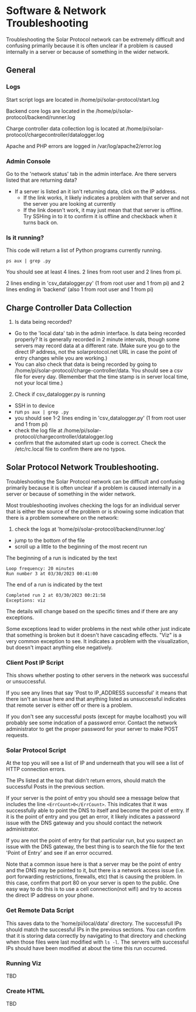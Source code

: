 # Software & Network Troubleshooting

Troubleshooting the Solar Protocol network can be extremely difficult and confusing primarily because it is often unclear if a problem is caused internally in a server or because of something in the wider network.

## General

### Logs

Start script logs are located in /home/pi/solar-protocol/start.log

Backend core logs are located in the /home/pi/solar-protocol/backend/runner.log

Charge controller data collection log is located at /home/pi/solar-protocol/chargecontroller/datalogger.log

Apache and PHP errors are logged in /var/log/apache2/error.log

### Admin Console

Go to the 'network status' tab in the admin interface. Are there servers listed that are returning data?
* If a server is listed an it isn't returning data, click on the IP address.
	* If the link works, it likely indicates a problem with that server and not the server you are looking at currently
	* If the link doesn't work, it may just mean that that server is offline. Try SSHing in to it to confirm it is offline and checkback when it turns back on.

### Is it running?

This code will return a list of Python programs currently running.

`ps aux | grep .py`

You should see at least 4 lines. 2 lines from root user and 2 lines from pi.

2 lines ending in 'csv_datalogger.py' (1 from root user and 1 from pi) and 2 lines ending in 'backend' (also 1 from root user and 1 from pi)

## Charge Controller Data Collection

1) Is data being recorded?
* Go to the 'local data' tab in the admin interface. Is data being recorded properly? It is generally recorded in 2 minute intervals, though some servers may record data at a different rate. (Make sure you go to the direct IP address, not the solarprotocol.net URL in case the point of entry changes while you are working.)
* You can also check that data is being recorded by going to /home/pi/solar-protocol/charge-controller/data. You should see a csv file for every day. (Remember that the time stamp is in server local time, not your local time.)

2) Check if csv_datalogger.py is running

* SSH in to device
* run `ps aux | grep .py`
* you should see 1-2 lines ending in 'csv_datalogger.py' (1 from root user and 1 from pi)
* check the log file at /home/pi/solar-protocol/chargecontroller/datalogger.log
* confirm that the automated start up code is correct. Check the /etc/rc.local file to confirm there are no typos.

## Solar Protocol Network Troubleshooting.

Troubleshooting the Solar Protocol network can be difficult and confusing primarily because it is often unclear if a problem is caused internally in a server or because of something in the wider network.

Most troubleshooting involves checking the logs for an individual server that is either the source of the problem or is showing some indication that there is a problem somewhere on the network:

1) check the logs at 'home/pi/solar-protocol/backend/runner.log'
* jump to the bottom of the file
* scroll up a little to the beginning of the most recent run

The beginning of a run is indicated by the text
```
Loop frequency: 20 minutes
Run number 3 at 03/30/2023 00:41:00
```

The end of a run is indicated by the text

```
Completed run 2 at 03/30/2023 00:21:58
Exceptions: viz
```

The details will change based on the specific times and if there are any exceptions.

Some exceptions lead to wider problems in the next while other just indicate that something is broken but it doesn't have cascading effects. "Viz" is a very common exception to see. It indicates a problem with the visualization, but doesn't impact anything else negatively.

### Client Post IP Script

This shows whether posting to other servers in the network was successful or unsuccessful.

If you see any lines that say 'Post to IP_ADDRESS successful' it means that there isn't an issue here and that anything listed as unsuccessful indicates that remote server is either off or there is a problem.

If you don't see any successful posts (except for maybe localhost) you will probably see some indcation of a password error. Contact the network administrator to get the proper password for your server to make POST requests.

### Solar Protocol Script

At the top you will see a list of IP and underneath that you will see a list of HTTP connection errors.

The IPs listed at the top that didn't return errors, should match the successful Posts in the previous section.

If your server is the point of entry you should see a message below that includes the line `<ErrCount>0</ErrCount>`. This indicates that it was successfully able to point the DNS to itself and become the point of entry. If it is the point of entry and you get an error, it likely indicates a password issue with the DNS gateway and you should contact the network administrator.

If you are not the point of entry for that particular run, but you suspect an issue with the DNS gateway, the best thing is to search the file for the text 'Point of Entry' and see if an error occurred. 

Note that a common issue here is that a server may be the point of entry and the DNS may be pointed to it, but there is a network access issue (i.e. port forwarding restrictions, firewalls, etc) that is causing the problem. In this case, confirm that port 80 on your server is open to the public. One easy way to do this is to use a cell connection(not wifi) and try to access the direct IP address on your phone.

### Get Remote Data Script

This saves data to the 'home/pi/local/data' directory. The successfull IPs should match the successful IPs in the previous sections. You can confirm that it is storing data correctly by navigating to that directory and checking when those files were last modified with `ls -l`. The servers with successful IPs should have been modified at about the time this run occurred.

### Running Viz

TBD

### Create  HTML

TBD